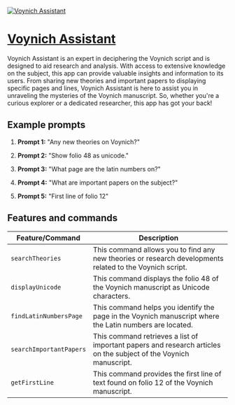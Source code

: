 [![Voynich Assistant](https://files.oaiusercontent.com/file-HEFisN8bmJoGTAweU4yxsFAy?se=2123-10-17T10%3A24%3A12Z&sp=r&sv=2021-08-06&sr=b&rscc=max-age%3D31536000%2C%20immutable&rscd=attachment%3B%20filename%3Dbc2329b1-301b-49ec-b308-57a998b1b653.png&sig=AkwIZvkrq5IVzyBznaGGI9mlxd/IWJipoqPi3QqLH3g%3D)](https://chat.openai.com/g/g-ZWjClM6w1-voynich-assistant)

# [Voynich Assistant](https://chat.openai.com/g/g-ZWjClM6w1-voynich-assistant)

Voynich Assistant is an expert in deciphering the Voynich script and is designed to aid research and analysis. With access to extensive knowledge on the subject, this app can provide valuable insights and information to its users. From sharing new theories and important papers to displaying specific pages and lines, Voynich Assistant is here to assist you in unraveling the mysteries of the Voynich manuscript. So, whether you're a curious explorer or a dedicated researcher, this app has got your back!

## Example prompts

1. **Prompt 1:** "Any new theories on Voynich?"

2. **Prompt 2:** "Show folio 48 as unicode."

3. **Prompt 3:** "What page are the latin numbers on?"

4. **Prompt 4:** "What are important papers on the subject?"

5. **Prompt 5:** "First line of folio 12"


## Features and commands

| Feature/Command | Description |
| --- | --- |
| `searchTheories` | This command allows you to find any new theories or research developments related to the Voynich script. |
| `displayUnicode` | This command displays the folio 48 of the Voynich manuscript as Unicode characters. |
| `findLatinNumbersPage` | This command helps you identify the page in the Voynich manuscript where the Latin numbers are located. |
| `searchImportantPapers` | This command retrieves a list of important papers and research articles on the subject of the Voynich manuscript. |
| `getFirstLine` | This command provides the first line of text found on folio 12 of the Voynich manuscript. |